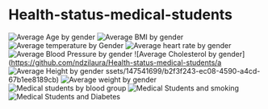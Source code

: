 # Health-status-medical-students

![Average Age by gender](https://github.com/ndzilaura/Health-status-medical-students/assets/147541699/8e8650ad-afe8-4de3-8b42-46a64260c842)
![Average BMI by gender](https://github.com/ndzilaura/Health-status-medical-students/assets/147541699/713dc6cb-650a-4dc7-9d3c-734c0fb4c1d3)
![Average temperature by Gender](https://github.com/ndzilaura/Health-status-medical-students/assets/147541699/98ab2a98-678b-4127-b881-de90068865e7)
![Average heart rate by gender](https://github.com/ndzilaura/Health-status-medical-students/assets/147541699/a265334a-5365-4a2a-b35b-7558e16a4238)
![Average Blood Pressure by gender](https://github.com/ndzilaura/Health-status-medical-students/assets/147541699/132e479d-8918-4a8c-8db5-4cdee0ec5663)
![Average Cholesterol by gender](https://github.com/ndzilaura/Health-status-medical-students/a
![Average Height by gender](https://github.com/ndzilaura/Health-status-medical-students/assets/147541699/c63b9f5c-ac06-4aa9-9c81-1963e84460d5)
ssets/147541699/b2f3f243-ec08-4590-a4cd-67b1ee8189cb)
![Average weight by gender](https://github.com/ndzilaura/Health-status-medical-students/assets/147541699/0a2620eb-707e-41b2-993b-b6b597820e21)
![Medical students by blood group](https://github.com/ndzilaura/Health-status-medical-students/assets/147541699/c63f4dc5-9158-4816-ac25-51477052dfa7)
![Medical Students and smoking](https://github.com/ndzilaura/Health-status-medical-students/assets/147541699/7acfe6cc-4330-437d-89eb-752f746deb8a)
![Medical Students and Diabetes](https://github.com/ndzilaura/Health-status-medical-students/assets/147541699/d032a9f9-46d0-41e0-bc0b-239ac8dc5f21)
